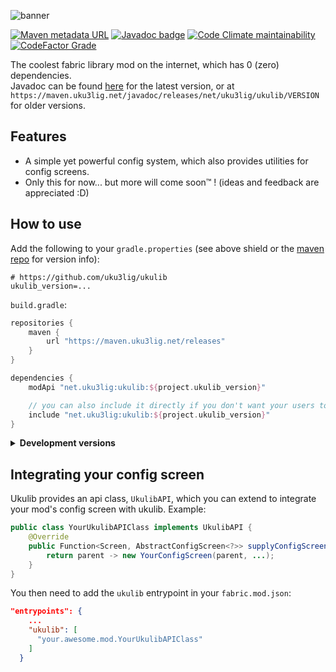 ![banner](https://raw.githubusercontent.com/uku3lig/ukulib/1.19.4/banner.png)

[![Maven metadata URL](https://img.shields.io/maven-metadata/v?metadataUrl=https%3A%2F%2Fmaven.uku3lig.net%2Freleases%2Fnet%2Fuku3lig%2Fukulib%2Fmaven-metadata.xml&color=brightgreen&style=for-the-badge)](https://maven.uku3lig.net/#/releases/net/uku3lig/ukulib)
[![Javadoc badge](https://img.shields.io/badge/javadoc-latest-blue?style=for-the-badge)](https://maven.uku3lig.net/javadoc/releases/net/uku3lig/ukulib/latest)
[![Code Climate maintainability](https://img.shields.io/codeclimate/maintainability/uku3lig/ukulib?style=for-the-badge)](https://codeclimate.com/github/uku3lig/ukulib)
[![CodeFactor Grade](https://img.shields.io/codefactor/grade/github/uku3lig/ukulib?style=for-the-badge)](https://www.codefactor.io/repository/github/uku3lig/ukulib)

The coolest fabric library mod on the internet, which has 0 (zero) dependencies. <br>
Javadoc can be found [here](https://maven.uku3lig.net/javadoc/releases/net/uku3lig/ukulib/latest) for the latest version, or at `https://maven.uku3lig.net/javadoc/releases/net/uku3lig/ukulib/VERSION` for older versions.

## Features
* A simple yet powerful config system, which also provides utilities for config screens.
* Only this for now... but more will come soon™️ ! (ideas and feedback are appreciated :D)

## How to use

Add the following to your `gradle.properties` (see above shield or the [maven repo](https://maven.uku3lig.net/#/releases/net/uku3lig/ukulib) for version info):
```properties
# https://github.com/uku3lig/ukulib
ukulib_version=...
```

`build.gradle`:
```groovy
repositories {
    maven {
        url "https://maven.uku3lig.net/releases"
    }
}

dependencies {
    modApi "net.uku3lig:ukulib:${project.ukulib_version}"

    // you can also include it directly if you don't want your users to download it
    include "net.uku3lig:ukulib:${project.ukulib_version}"
}
```

<details>
    <summary><b>Development versions</b></summary>

<a href="https://github.com/uku3lig/ukulib/actions"><img alt="GitHub Workflow Status" src="https://img.shields.io/github/actions/workflow/status/uku3lig/ukulib/build.yml?branch=1.19.3"></a>
<a href="https://maven.uku3lig.net/#/snapshots/net/uku3lig/ukulib"><img alt="Maven metadata URL" src="https://img.shields.io/maven-metadata/v?metadataUrl=https%3A%2F%2Fmaven.uku3lig.net%2Fsnapshots%2Fnet%2Fuku3lig%2Fukulib%2Fmaven-metadata.xml"></a>
    
Development version numbers end with `-build.<build number>`, e.g. `0.2.2+1.19.2-build.65`. <br>
They are not guaranteed to be stable or even work at all, but they are available if you want to test the latest changes. <br>
They are also not published to the maven repo, so you have to add the following to your `build.gradle`:
```groovy
repositories {
    maven {
        url "https://maven.uku3lig.net/snapshots"
    }
}
```
</details>

## Integrating your config screen

Ukulib provides an api class, `UkulibAPI`, which you can extend to integrate your mod's config screen with ukulib. Example:
```java
public class YourUkulibAPIClass implements UkulibAPI {
    @Override
    public Function<Screen, AbstractConfigScreen<?>> supplyConfigScreen() {
        return parent -> new YourConfigScreen(parent, ...);
    }
}
```

You then need to add the `ukulib` entrypoint in your `fabric.mod.json`:
```json
"entrypoints": {
    ...
    "ukulib": [
      "your.awesome.mod.YourUkulibAPIClass"
    ]
  }
```
